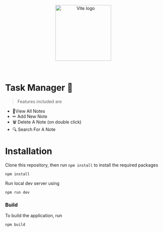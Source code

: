 <p align="center">
  <a href="https://vitejs.dev" target="_blank" rel="noopener noreferrer">
    <img width="180" src="https://vitejs.dev/logo.svg" alt="Vite logo">
  </a>
</p>
<br/>

# Task Manager 📝

> Features included are
-  📝View All Notes
-  ✏ Add New Note
-  🗑 Delete A Note (on double click)
-  🔍 Search For A Note

# Installation

Clone this repository, then run `npm install` to install the required packages

````shell
npm install
````

Run local dev server using 

````shell
npm run dev
````

### Build

To build the application, run

````shell
npm build
````
